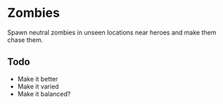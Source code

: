 # Zombies
Spawn neutral zombies in unseen locations near heroes and make them chase them.

## Todo
* Make it better
* Make it varied
* Make it balanced?